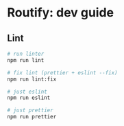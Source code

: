 # Routify: dev guide

## Lint

```bash
# run linter
npm run lint

# fix lint (prettier + eslint --fix)
npm run lint:fix

# just eslint
npm run eslint

# just prettier
npm run prettier
```
